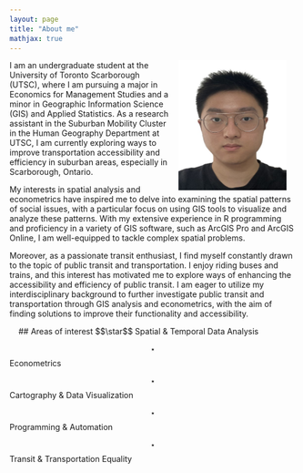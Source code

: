 ```yaml
---
layout: page
title: "About me"
mathjax: true
---
```


<img align="right" width="190" height="228" src="images/Headshot.jpg" style="vertical-align:middle;margin: 0px 17px"> 

<p style="text-align: left;">I am an undergraduate student at the University of Toronto Scarborough (UTSC), where I am pursuing a major in Economics for Management Studies and a minor in Geographic Information Science (GIS) and Applied Statistics. As a research assistant in the Suburban Mobility Cluster in the Human Geography Department at UTSC, I am currently exploring ways to improve transportation accessibility and efficiency in suburban areas, especially in Scarborough, Ontario.</p>

<p style="text-align: left;">My interests in spatial analysis and econometrics have inspired me to delve into examining the spatial patterns of social issues, with a particular focus on using GIS tools to visualize and analyze these patterns. With my extensive experience in R programming and proficiency in a variety of GIS software, such as ArcGIS Pro and ArcGIS Online, I am well-equipped to tackle complex spatial problems.</p>

<p style="text-align: left;">Moreover, as a passionate transit enthusiast, I find myself constantly drawn to the topic of public transit and transportation. I enjoy riding buses and trains, and this interest has motivated me to explore ways of enhancing the accessibility and efficiency of public transit. I am eager to utilize my interdisciplinary background to further investigate public transit and transportation through GIS analysis and econometrics, with the aim of finding solutions to improve their functionality and accessibility.</p>
&nbsp;
&nbsp;
## Areas of interest
$$\star$$ Spatial & Temporal Data Analysis

$$\star$$ Econometrics

$$\star$$ Cartography & Data Visualization

$$\star$$ Programming & Automation

$$\star$$ Transit & Transportation Equality
